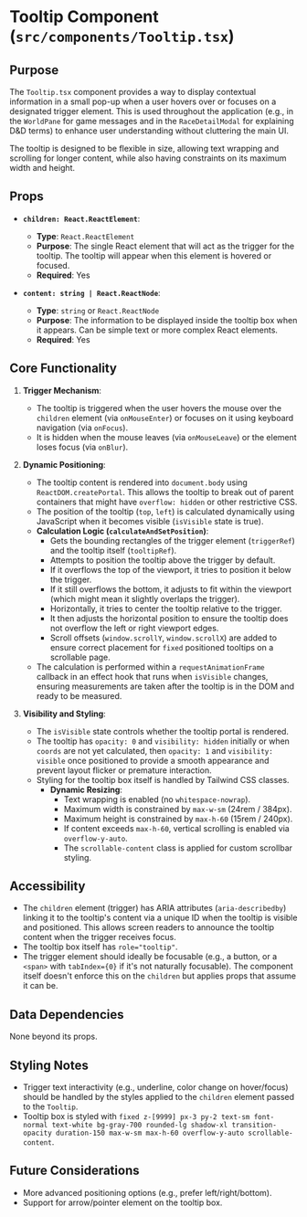 # Tooltip Component (`src/components/Tooltip.tsx`)

## Purpose

The `Tooltip.tsx` component provides a way to display contextual information in a small pop-up when a user hovers over or focuses on a designated trigger element. This is used throughout the application (e.g., in the `WorldPane` for game messages and in the `RaceDetailModal` for explaining D&D terms) to enhance user understanding without cluttering the main UI.

The tooltip is designed to be flexible in size, allowing text wrapping and scrolling for longer content, while also having constraints on its maximum width and height.

## Props

*   **`children: React.ReactElement`**:
    *   **Type**: `React.ReactElement`
    *   **Purpose**: The single React element that will act as the trigger for the tooltip. The tooltip will appear when this element is hovered or focused.
    *   **Required**: Yes

*   **`content: string | React.ReactNode`**:
    *   **Type**: `string` or `React.ReactNode`
    *   **Purpose**: The information to be displayed inside the tooltip box when it appears. Can be simple text or more complex React elements.
    *   **Required**: Yes

## Core Functionality

1.  **Trigger Mechanism**:
    *   The tooltip is triggered when the user hovers the mouse over the `children` element (via `onMouseEnter`) or focuses on it using keyboard navigation (via `onFocus`).
    *   It is hidden when the mouse leaves (via `onMouseLeave`) or the element loses focus (via `onBlur`).

2.  **Dynamic Positioning**:
    *   The tooltip content is rendered into `document.body` using `ReactDOM.createPortal`. This allows the tooltip to break out of parent containers that might have `overflow: hidden` or other restrictive CSS.
    *   The position of the tooltip (`top`, `left`) is calculated dynamically using JavaScript when it becomes visible (`isVisible` state is true).
    *   **Calculation Logic (`calculateAndSetPosition`)**:
        *   Gets the bounding rectangles of the trigger element (`triggerRef`) and the tooltip itself (`tooltipRef`).
        *   Attempts to position the tooltip above the trigger by default.
        *   If it overflows the top of the viewport, it tries to position it below the trigger.
        *   If it still overflows the bottom, it adjusts to fit within the viewport (which might mean it slightly overlaps the trigger).
        *   Horizontally, it tries to center the tooltip relative to the trigger.
        *   It then adjusts the horizontal position to ensure the tooltip does not overflow the left or right viewport edges.
        *   Scroll offsets (`window.scrollY`, `window.scrollX`) are added to ensure correct placement for `fixed` positioned tooltips on a scrollable page.
    *   The calculation is performed within a `requestAnimationFrame` callback in an effect hook that runs when `isVisible` changes, ensuring measurements are taken after the tooltip is in the DOM and ready to be measured.

3.  **Visibility and Styling**:
    *   The `isVisible` state controls whether the tooltip portal is rendered.
    *   The tooltip has `opacity: 0` and `visibility: hidden` initially or when `coords` are not yet calculated, then `opacity: 1` and `visibility: visible` once positioned to provide a smooth appearance and prevent layout flicker or premature interaction.
    *   Styling for the tooltip box itself is handled by Tailwind CSS classes.
        *   **Dynamic Resizing**:
            *   Text wrapping is enabled (no `whitespace-nowrap`).
            *   Maximum width is constrained by `max-w-sm` (24rem / 384px).
            *   Maximum height is constrained by `max-h-60` (15rem / 240px).
            *   If content exceeds `max-h-60`, vertical scrolling is enabled via `overflow-y-auto`.
            *   The `scrollable-content` class is applied for custom scrollbar styling.

## Accessibility

*   The `children` element (trigger) has ARIA attributes (`aria-describedby`) linking it to the tooltip's content via a unique ID when the tooltip is visible and positioned. This allows screen readers to announce the tooltip content when the trigger receives focus.
*   The tooltip box itself has `role="tooltip"`.
*   The trigger element should ideally be focusable (e.g., a button, or a `<span>` with `tabIndex={0}` if it's not naturally focusable). The component itself doesn't enforce this on the `children` but applies props that assume it can be.

## Data Dependencies

None beyond its props.

## Styling Notes
*   Trigger text interactivity (e.g., underline, color change on hover/focus) should be handled by the styles applied to the `children` element passed to the `Tooltip`.
*   Tooltip box is styled with `fixed z-[9999] px-3 py-2 text-sm font-normal text-white bg-gray-700 rounded-lg shadow-xl transition-opacity duration-150 max-w-sm max-h-60 overflow-y-auto scrollable-content`.

## Future Considerations
*   More advanced positioning options (e.g., prefer left/right/bottom).
*   Support for arrow/pointer element on the tooltip box.